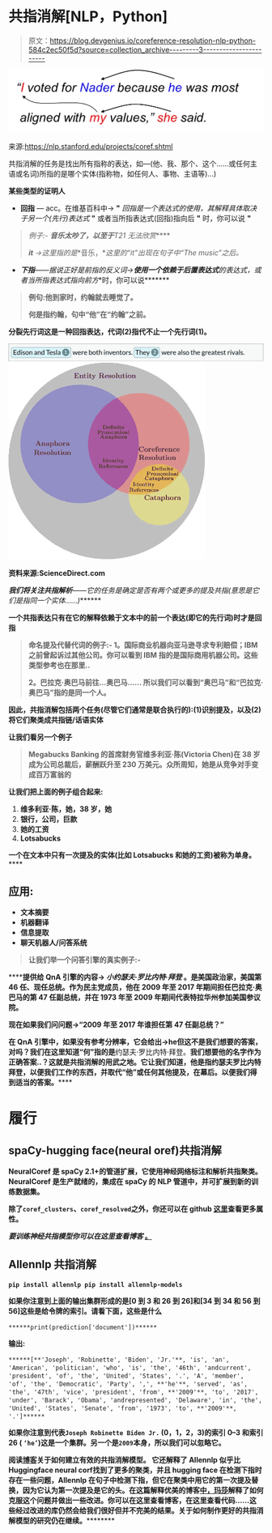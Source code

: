 # 共指消解[NLP，Python]

> 原文：<https://blog.devgenius.io/coreference-resolution-nlp-python-584c2ec50f5d?source=collection_archive---------3----------------------->

![](img/93d0846cb76a4000e350987e4efa34dd.png)

来源:https://nlp.stanford.edu/projects/coref.shtml

共指消解的任务是找出所有指称的表达，如—(他、我、那个、这个……或任何主语或名词)所指的是哪个实体(指称物，如任何人、事物、主语等)...)

**某些类型的证明人**

*   **回指** — acc。在维基百科中→ **"** *回指是一个表达式的使用，其解释具体取决于另一个(先行)表达式* **"** 或者当所指表达式(回指)指向后 **"** 时，你可以说 **"**

> *例子:- **音乐太吵了，以至于**T21 无法欣赏*****
> 
> ***it** →这里指的是**音乐，**这里的“it”出现在句子中“The music”之后。*

*   ***下指**——据说正好是前指的反义词→***使用一个依赖于后置表达式***的表达式，或者当所指表达式指向前方**时，你可以说*******

> ********例句:**他**到家时，**约翰**就去睡觉了。********
> 
> ********何**是指**约翰，**句中“他”在“约翰”之前。******

******分裂先行词这是一种回指表达，代词(2)指代不止一个先行词(1)。******

******![](img/0eb58f16270b7ecc562b708aaa36e2a6.png)************![](img/1af11e43504c93edad27ca03a658feef.png)******

******资料来源:ScienceDirect.com******

******我们将关注**共指解析**——它的任务是确定是否有两个或更多的提及*共指(意思是它们是指同一个实体……)*******

******一个共指表达只有在它的解释依赖于文本中的前一个表达(即它的先行词)时才是回指******

> ******命名提及代替代词的例子:-
> 1。**国际商业机器**向亚马逊寻求专利赔偿；IBM 之前曾起诉过其他公司。你可以看到 IBM 指的是国际商用机器公司。这些类型参考也在那里..******
> 
> ********2。巴拉克·奥巴马**前往…**奥巴马**……
> 所以我们可以看到“奥巴马”和“巴拉克·奥巴马”指的是同一个人。******

******因此，共指消解包括两个任务(尽管它们通常是联合执行的):(1)识别提及，以及(2)将它们聚类成共指链/话语实体******

******让我们看另一个例子******

> ******Megabucks Banking 的首席财务官维多利亚·陈(Victoria Chen)在 38 岁成为公司总裁后，薪酬跃升至 230 万美元。众所周知，她是从竞争对手变成百万富翁的******

******让我们把上面的例子组合起来:******

1.  ******维多利亚·陈，她，38 岁，她******
2.  ******银行，公司，巨款******
3.  ******她的工资******
4.  ******Lotsabucks******

******一个在文本中只有一次提及的实体(比如 Lotsabucks 和她的工资)被称为**单身**。******

## ******应用:******

*   ******文本摘要******
*   ******机器翻译******
*   ******信息提取******
*   ******聊天机器人/问答系统******

> ******让我们举一个问答引擎的真实例子:-******

********提供给 QnA 引擎的内容**→
*小约瑟夫·罗比内特·拜登* **。**是美国政治家，美国第 46 任、现任总统。作为民主党成员，他在 2009 年至 2017 年期间担任巴拉克·奥巴马的第 47 任副总统，并在 1973 年至 2009 年期间代表特拉华州参加美国参议院。******

********现在如果我们问问题**→“2009 年至 2017 年谁担任第 47 任副总统？”******

******在 QnA 引擎**中，如果没有参考分辨率**，它会给出→**he**但这不是我们想要的答案，对吗？我们在这里知道“**何**”指的是**约瑟夫·罗比内特·拜登。**我们想要他的名字作为正确答案..？这就是共指消解的用武之地。它让我们知道，他是指约瑟夫罗比内特拜登，以便我们工作的东西，并取代“他”或任何其他提及，在幕后。以便我们得到适当的答案。******

# ******履行******

## ******spaCy-hugging face(neural oref)共指消解******

******NeuralCoref 是 spaCy 2.1+的管道扩展，它使用神经网络标注和解析共指聚类。NeuralCoref 是生产就绪的，集成在 spaCy 的 NLP 管道中，并可扩展到新的训练数据集。******

******除了`coref_clusters`、`coref_resolved`之外，你还可以在 github [这里](https://github.com/huggingface/neuralcoref)查看更多属性。******

*******要训练神经共指模型你可以在这里查看博客* [。](https://medium.com/huggingface/how-to-train-a-neural-coreference-model-neuralcoref-2-7bb30c1abdfe)******

## ******Allennlp 共指消解******

******`pip install allennlp
pip install allennlp-models`******

******如果你注意到上面的输出集群形成的是[0 到 3 和 26 到 26]和[34 到 34 和 56 到 56]这些是给令牌的索引。请看下面，这些是什么******

```
******print(prediction['document'])******
```

******输出:******

```
******[**'Joseph', 'Robinette', 'Biden', 'Jr.'**, 'is', 'an', 'American', 'politician', 'who', 'is', 'the', '46th', 'andcurrent', 'president', 'of', 'the', 'United', 'States', '.', 'A', 'member', 'of', 'the', 'Democratic', 'Party', ',', **'he'**, 'served', 'as', 'the', '47th', 'vice', 'president', 'from', **'2009'**, 'to', '2017', 'under', 'Barack', 'Obama', 'andrepresented', 'Delaware', 'in', 'the', 'United', 'States', 'Senate', 'from', '1973', 'to', **'2009'**, '.']******
```

******如果你注意到代表`Joseph Robinette Biden Jr.` (0，1，2，3)的索引 0–3 和索引 26 ( `‘he’`)这是一个集群。另一个是`2009`本身，所以我们可以忽略它。******

******阅读[博客](https://towardsdatascience.com/how-to-make-an-effective-coreference-resolution-model-55875d2b5f19)关于如何建立有效的共指消解模型。
它还解释了 **Allennlp 似乎比 Huggingface neural corf**找到了更多的聚类，并且 hugging face 在检测下指时存在一些问题，Allennlp 在句子中检测下指，但它在聚类中用它的第一次提及替换，因为它认为第一次提及是它的头。在这篇解释优美的博客[中，玛莎](https://medium.com/@m.maslankowska)解释了如何克服这个问题并做出一些改进。你可以在这里查看博客[](https://towardsdatascience.com/how-to-make-an-effective-coreference-resolution-model-55875d2b5f19)**，在这里查看代码[](https://github.com/NeuroSYS-pl/coreference-resolution/blob/main/improvements_to_allennlp_cr.ipynb)**……这些经过改进的库仍然会给我们很好但并不完美的结果。关于如何制作更好的共指消解模型的研究仍在继续。**********